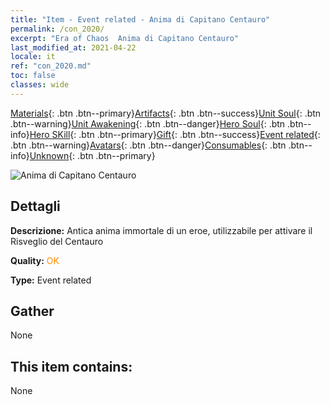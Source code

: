 ```yaml
---
title: "Item - Event related - Anima di Capitano Centauro"
permalink: /con_2020/
excerpt: "Era of Chaos  Anima di Capitano Centauro"
last_modified_at: 2021-04-22
locale: it
ref: "con_2020.md"
toc: false
classes: wide
---
```

 [Materials](/ItemsIT/){: .btn .btn--primary}[Artifacts](/ItemsIT/Artifacts/){: .btn .btn--success}[Unit Soul](/ItemsIT/UnitSoul/){: .btn .btn--warning}[Unit Awakening](/ItemsIT/UnitAwakening/){: .btn .btn--danger}[Hero Soul](/ItemsIT/HeroSoul/){: .btn .btn--info}[Hero SKill](/ItemsIT/HeroSkill/){: .btn .btn--primary}[Gift](/ItemsIT/Gift/){: .btn .btn--success}[Event related](/ItemsIT/Events/){: .btn .btn--warning}[Avatars](/ItemsIT/Avatars/){: .btn .btn--danger}[Consumables](/ItemsIT/Consumables/){: .btn .btn--info}[Unknown](/ItemsIT/Unknown/){: .btn .btn--primary}

 ![Anima di Capitano Centauro](/images/t/juexing_201.png)

## Dettagli
 **Descrizione:** Antica anima immortale di un eroe, utilizzabile per attivare il Risveglio del Centauro

 **Quality:** <span style="color: #FF8C00">OK</span>

 **Type:** Event related

## Gather

  None

## This item contains:

  None

